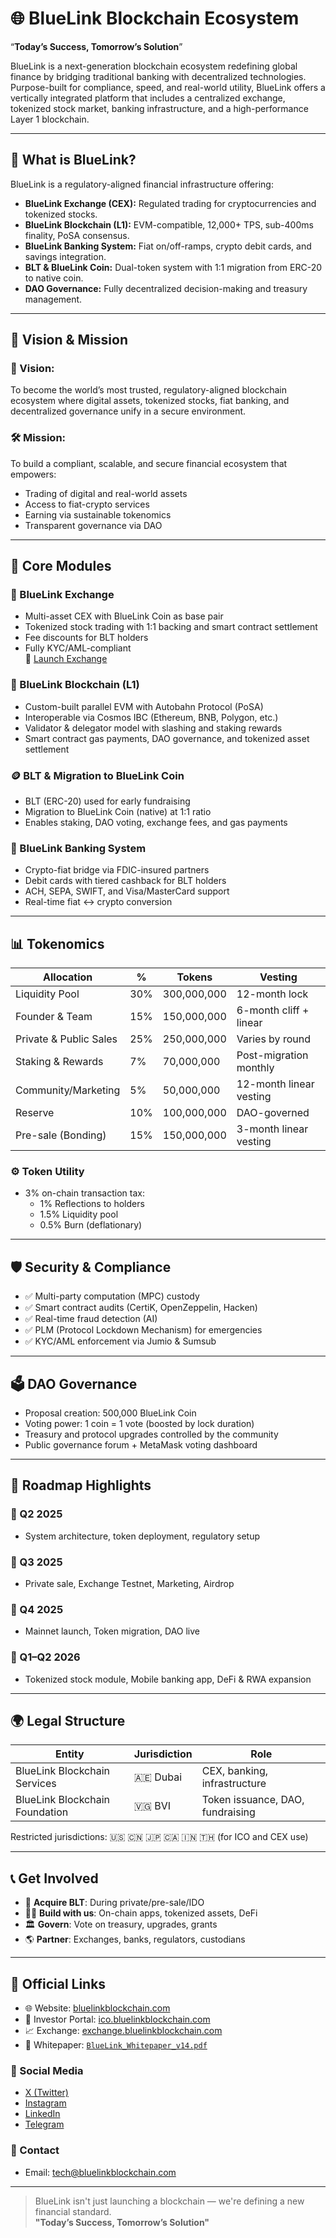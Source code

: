 # 🌐 BlueLink Blockchain Ecosystem

“**Today’s Success, Tomorrow’s Solution**”

BlueLink is a next-generation blockchain ecosystem redefining global finance by bridging traditional banking with decentralized technologies. Purpose-built for compliance, speed, and real-world utility, BlueLink offers a vertically integrated platform that includes a centralized exchange, tokenized stock market, banking infrastructure, and a high-performance Layer 1 blockchain.

---

## 🚀 What is BlueLink?

BlueLink is a regulatory-aligned financial infrastructure offering:

- **BlueLink Exchange (CEX):** Regulated trading for cryptocurrencies and tokenized stocks.
- **BlueLink Blockchain (L1):** EVM-compatible, 12,000+ TPS, sub-400ms finality, PoSA consensus.
- **BlueLink Banking System:** Fiat on/off-ramps, crypto debit cards, and savings integration.
- **BLT & BlueLink Coin:** Dual-token system with 1:1 migration from ERC-20 to native coin.
- **DAO Governance:** Fully decentralized decision-making and treasury management.

---

## 🎯 Vision & Mission

### 🔭 Vision:
To become the world’s most trusted, regulatory-aligned blockchain ecosystem where digital assets, tokenized stocks, fiat banking, and decentralized governance unify in a secure environment.

### 🛠️ Mission:
To build a compliant, scalable, and secure financial ecosystem that empowers:
- Trading of digital and real-world assets
- Access to fiat-crypto services
- Earning via sustainable tokenomics
- Transparent governance via DAO

---

## 🧱 Core Modules

### 🏦 BlueLink Exchange
- Multi-asset CEX with BlueLink Coin as base pair
- Tokenized stock trading with 1:1 backing and smart contract settlement
- Fee discounts for BLT holders
- Fully KYC/AML-compliant  
🔗 [Launch Exchange](https://exchange.bluelinkblockchain.com)

### 🔗 BlueLink Blockchain (L1)
- Custom-built parallel EVM with Autobahn Protocol (PoSA)
- Interoperable via Cosmos IBC (Ethereum, BNB, Polygon, etc.)
- Validator & delegator model with slashing and staking rewards
- Smart contract gas payments, DAO governance, and tokenized asset settlement

### 🪙 BLT & Migration to BlueLink Coin
- BLT (ERC-20) used for early fundraising
- Migration to BlueLink Coin (native) at 1:1 ratio
- Enables staking, DAO voting, exchange fees, and gas payments

### 💼 BlueLink Banking System
- Crypto-fiat bridge via FDIC-insured partners
- Debit cards with tiered cashback for BLT holders
- ACH, SEPA, SWIFT, and Visa/MasterCard support
- Real-time fiat ↔ crypto conversion

---

## 📊 Tokenomics

| Allocation             | %   | Tokens         | Vesting                  |
|------------------------|-----|----------------|---------------------------|
| Liquidity Pool         | 30% | 300,000,000     | 12-month lock             |
| Founder & Team         | 15% | 150,000,000     | 6-month cliff + linear    |
| Private & Public Sales | 25% | 250,000,000     | Varies by round           |
| Staking & Rewards      | 7%  | 70,000,000      | Post-migration monthly    |
| Community/Marketing    | 5%  | 50,000,000      | 12-month linear vesting   |
| Reserve                | 10% | 100,000,000     | DAO-governed              |
| Pre-sale (Bonding)     | 15% | 150,000,000     | 3-month linear vesting    |

### ⚙️ Token Utility
- 3% on-chain transaction tax:
  - 1% Reflections to holders
  - 1.5% Liquidity pool
  - 0.5% Burn (deflationary)

---

## 🛡️ Security & Compliance

- ✅ Multi-party computation (MPC) custody
- ✅ Smart contract audits (CertiK, OpenZeppelin, Hacken)
- ✅ Real-time fraud detection (AI)
- ✅ PLM (Protocol Lockdown Mechanism) for emergencies
- ✅ KYC/AML enforcement via Jumio & Sumsub

---

## 🗳️ DAO Governance

- Proposal creation: 500,000 BlueLink Coin
- Voting power: 1 coin = 1 vote (boosted by lock duration)
- Treasury and protocol upgrades controlled by the community
- Public governance forum + MetaMask voting dashboard

---

## 📅 Roadmap Highlights

### 🔹 Q2 2025
- System architecture, token deployment, regulatory setup

### 🔹 Q3 2025
- Private sale, Exchange Testnet, Marketing, Airdrop

### 🔹 Q4 2025
- Mainnet launch, Token migration, DAO live

### 🔹 Q1–Q2 2026
- Tokenized stock module, Mobile banking app, DeFi & RWA expansion

---

## 🌍 Legal Structure

| Entity                          | Jurisdiction | Role                            |
|----------------------------------|--------------|----------------------------------|
| BlueLink Blockchain Services     | 🇦🇪 Dubai     | CEX, banking, infrastructure     |
| BlueLink Blockchain Foundation   | 🇻🇬 BVI       | Token issuance, DAO, fundraising |

Restricted jurisdictions: 🇺🇸 🇨🇳 🇯🇵 🇨🇦 🇮🇳 🇹🇭 (for ICO and CEX use)

---

## 📞 Get Involved

- 💠 **Acquire BLT**: During private/pre-sale/IDO
- 🧑‍💻 **Build with us**: On-chain apps, tokenized assets, DeFi
- 🏛️ **Govern**: Vote on treasury, upgrades, grants
- 🌎 **Partner**: Exchanges, banks, regulators, custodians

---

## 🔗 Official Links

- 🌐 Website: [bluelinkblockchain.com](https://www.bluelinkblockchain.com)
- 💬 Investor Portal: [ico.bluelinkblockchain.com](https://ico.bluelinkblockchain.com)
- 📈 Exchange: [exchange.bluelinkblockchain.com](https://exchange.bluelinkblockchain.com)
- 📜 Whitepaper: [`BlueLink_Whitepaper_v14.pdf`](./BlueLink_Whitepaper_v14.pdf)

### 📣 Social Media
- [X (Twitter)](https://x.com/Bluelink2025)
- [Instagram](https://www.instagram.com/bluelinkblockchain/)
- [LinkedIn](https://www.linkedin.com/company/bluelink-blockchain-services)
- [Telegram](https://t.me/bluelinkblockchain)

### 📧 Contact
- Email: [tech@bluelinkblockchain.com](mailto:tech@bluelinkblockchain.com)

---

> BlueLink isn't just launching a blockchain — we're defining a new financial standard.  
**"Today’s Success, Tomorrow’s Solution"**
